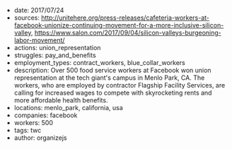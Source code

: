 - date: 2017/07/24
- sources: http://unitehere.org/press-releases/cafeteria-workers-at-facebook-unionize-continuing-movement-for-a-more-inclusive-silicon-valley, https://www.salon.com/2017/09/04/silicon-valleys-burgeoning-labor-movement/
- actions: union_representation
- struggles: pay_and_benefits
- employment_types: contract_workers, blue_collar_workers
- description: Over 500 food service workers at Facebook won union representation at the tech giant's campus in Menlo Park, CA. The workers, who are employed by contractor Flagship Facility Services, are calling for increased wages to compete with skyrocketing rents and more affordable health benefits.
- locations: menlo_park, california, usa
- companies: facebook
- workers: 500
- tags: twc
- author: organizejs
